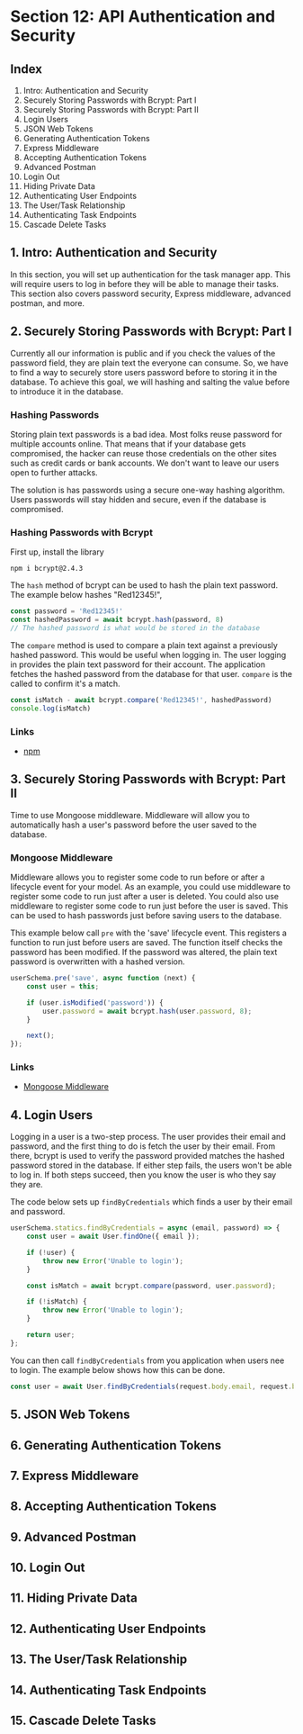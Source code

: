 # Section 12: API Authentication and Security

## Index
1. Intro: Authentication and Security
2. Securely Storing Passwords with Bcrypt: Part I
3. Securely Storing Passwords with Bcrypt: Part II
4. Login Users
5. JSON Web Tokens
6. Generating Authentication Tokens
7. Express Middleware
8. Accepting Authentication Tokens
9. Advanced Postman
10. Login Out
11. Hiding Private Data
12. Authenticating User Endpoints
13. The User/Task Relationship
14. Authenticating Task Endpoints
15. Cascade Delete Tasks

## 1. Intro: Authentication and Security
In this section, you will set up authentication for the task manager app. This will require users to log in before they will be able to manage their tasks. This section also covers password security, Express middleware, advanced postman, and more.

## 2. Securely Storing Passwords with Bcrypt: Part I
Currently all our information is public and if you check the values of the password field, they are plain text the everyone can consume. So, we have to find a way to securely store users password before to storing it in the database. To achieve this goal, we will hashing and salting the value before to introduce it in the database.

### Hashing Passwords
Storing plain text passwords is a bad idea. Most folks reuse password for multiple accounts online. That means that if your database gets compromised, the hacker can reuse those credentials on the other sites such as credit cards or bank accounts. We don't want to leave our users open to further attacks.

The solution is has passwords using a secure one-way hashing algorithm. Users passwords will stay hidden and secure, even if the database is compromised.

### Hashing Passwords with Bcrypt
First up, install the library

```
npm i bcrypt@2.4.3
```

The `hash` method of bcrypt can be used to hash the plain text password. The example below hashes "Red12345!",

```js
const password = 'Red12345!'
const hashedPassword = await bcrypt.hash(password, 8)
// The hashed password is what would be stored in the database
```

The `compare` method is used to compare a plain text against a previously hashed password. This would be useful when logging in. The user logging in provides the plain text password for their account. The application fetches the hashed password from the database for that user. `compare` is the called to confirm it's a match.

```js
const isMatch - await bcrypt.compare('Red12345!', hashedPassword)
console.log(isMatch)
```

### Links
+ [npm](bcryptjs)

## 3. Securely Storing Passwords with Bcrypt: Part II
Time to use Mongoose middleware. Middleware will allow you to automatically hash a user's password before the user saved to the database.

### Mongoose Middleware
Middleware allows you to register some code to run before or after a lifecycle event for your model. As an example, you could use middleware to register some code to run just after a user is deleted. You could also use middleware to register some code to run just before the user is saved. This can be used to hash passwords just before saving users to the database.

This example below call `pre` with the 'save' lifecycle event. This registers a function to run just before users are saved. The function itself checks the password has been modified. If the password was altered, the plain text password is overwritten with a hashed version.

```js
userSchema.pre('save', async function (next) {
    const user = this;

    if (user.isModified('password')) {
        user.password = await bcrypt.hash(user.password, 8);
    }

    next();
});
```

### Links
+ [Mongoose Middleware](https://mongoosejs.com/docs/middleware.html)

## 4. Login Users
Logging in a user is a two-step process. The user provides their email and password, and the first thing to do is fetch the user by their email. From there, bcrypt is used to verify the password provided matches the hashed password stored in the database. If either step fails, the users won't be able to log in. If both steps succeed, then you know the user is who they say they are.

The code below sets up `findByCredentials` which finds a user by their email and password.

```js
userSchema.statics.findByCredentials = async (email, password) => {
    const user = await User.findOne({ email });

    if (!user) {
        throw new Error('Unable to login');
    }

    const isMatch = await bcrypt.compare(password, user.password);

    if (!isMatch) {
        throw new Error('Unable to login');
    }

    return user;
};
```

You can then call `findByCredentials` from you application when users nee to login. The example below shows how this can be done.

```js
const user = await User.findByCredentials(request.body.email, request.body.password);
```

## 5. JSON Web Tokens
## 6. Generating Authentication Tokens
## 7. Express Middleware
## 8. Accepting Authentication Tokens
## 9. Advanced Postman
## 10. Login Out
## 11. Hiding Private Data
## 12. Authenticating User Endpoints
## 13. The User/Task Relationship
## 14. Authenticating Task Endpoints
## 15. Cascade Delete Tasks
